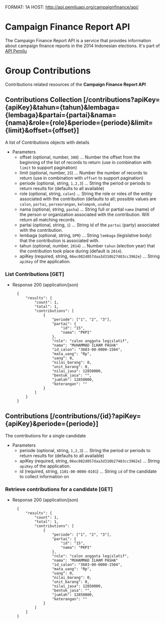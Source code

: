FORMAT: 1A
HOST: http://api.pemiluapi.org/campaignfinance/api/

# Campaign Finance Report API
The Campaign Finance Report API is a service that provides information about campaign finance reports in the 2014 Indonesian elections. It's part of [API Pemilu](http://developer.pemiluapi.org/)

# Group Contributions
Contributions related resources of the **Campaign Finance Report API**

## Contributions Collection [/contributions?apiKey={apiKey}&tahun={tahun}&lembaga={lembaga}&partai={partai}&nama={nama}&role={role}&periode={periode}&limit={limit}&offset={offset}]
A list of Contributions objects with details

+ Parameters
    + offset (optional, number, `300`) ... Number the offset from the beginning of the list of records to return (use in combination with `limit` to support pagination)
    + limit (optional, number, `25`) ... Number the number of records to return (use in combination with `offset` to support pagination)
    + periode (optional, string, `1,2,3`) ... String the period or periods to return results for (defaults to all available)
    + role (optional, string, `calon`) ... String the role or roles of the entity associated with the contribution (defaults to all; possible values are `calon`, `partai`, `perseorangan`, `kelompok`, `usaha`)
    + nama (optional, string, `pasha`) ... String full or partial `nama` (name) of the person or organization associated with the contribution. Will return all matching records.
    + partai (optional, string, `1`) ... String id of the `partai` (party) associated with the contribution.
    + lembaga (optional, string, `DPR`) ... String `lembaga` (legislative body) that the contribution is associated with.
    + tahun (optional, number, `2014`) ... Number `tahun` (election year) that the contribution took place during (default is `2014`).
    + apiKey (required, string, `06ec082d057daa3d310b27483cc3962e`) ... String `apiKey` of the application.

### List Contributions [GET]
+ Response 200 (application/json)

        {
            "results": {
                "count": 1,
                "total": 1,
                "contributions": [
                    {
                        "periode": ["1", "2", "3"],
                        "partai": {
                            "id": "15",
                            "nama": "PKPI"
                        },
                        "role": "calon anggota legislatif",
                        "nama": "MUHAMMAD ILHAM PASHA"
                        "id_calon": "3603-00-0000-1504",
                        "mata_uang": "Rp",
                        "uang": 0,
                        "nilai_barang": 0,
                        "unit_barang": 0,
                        "nilai_jasa": 12850000,
                        "bentuk_jasa": "",
                        "jumlah": 12850000,
                        "keterangan": ""
                    }
                ]
            }
        }


## Contributions [/contributions/{id}?apiKey={apiKey}&periode={periode}]
The contributions for a single candidate

+ Parameters
    + periode (optional, string, `1,2,3`) ... String the period or periods to return results for (defaults to all available)
    + apiKey (required, string, `06ec082d057daa3d310b27483cc3962e`) ... String `apiKey` of the application.
    + id (required, string, `1101-00-0000-0101`) ... String `id` of the candidate to collect information on

### Retrieve contributions for a candidate [GET]
+ Response 200 (application/json)

        {
            "results": {
                "count": 1,
                "total": 1,
                "contributions": [
                    {
                        "periode": ["1", "2", "3"],
                        "partai": {
                            "id": "15",
                            "nama": "PKPI"
                        },
                        "role": "calon anggota legislatif",
                        "nama": "MUHAMMAD ILHAM PASHA"
                        "id_calon": "3603-00-0000-1504",
                        "mata_uang": "Rp",
                        "uang": 0,
                        "nilai_barang": 0,
                        "unit_barang": 0,
                        "nilai_jasa": 12850000,
                        "bentuk_jasa": "",
                        "jumlah": 12850000,
                        "keterangan": ""
                    }
                ]
            }
        }
